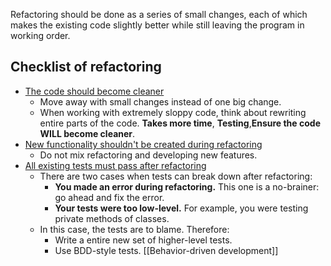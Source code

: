 Refactoring should be done as a series of small changes, each of which makes the existing code slightly better while still leaving the program in working order.

## Checklist of refactoring
- <u>The code should become cleaner</u>
	- Move away with small changes instead of one big change.
	- When working with extremely sloppy code, think about rewriting entire parts of the code. **Takes more time**, **Testing**,**Ensure the code WILL become cleaner**.
- <u>New functionality shouldn't be created during refactoring</u>
	- Do not mix refactoring and developing new features.
- <u>All existing tests must pass after refactoring</u>
	- There are two cases when tests can break down after refactoring:
		- **You made an error during refactoring.** This one is a no-brainer: go ahead and fix the error.
		- **Your tests were too low-level.** For example, you were testing private methods of classes.
	- In this case, the tests are to blame. Therefore:
		- Write a entire new set of higher-level tests.
		- Use BDD-style tests. [[Behavior-driven development]]

